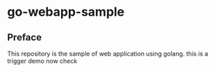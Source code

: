 # go-webapp-sample



## Preface
This repository is the sample of web application using golang.
this is a trigger demo
now check
